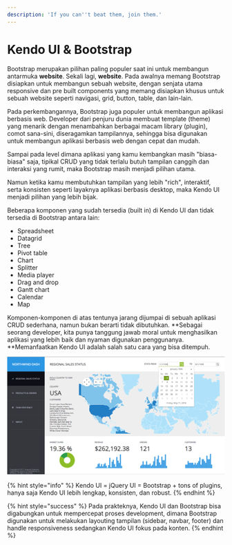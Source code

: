 ```yaml
---
description: 'If you can''t beat them, join them.'
---
```


# Kendo UI & Bootstrap

Bootstrap merupakan pilihan paling populer saat ini untuk membangun antarmuka **website**. Sekali lagi, **website**. Pada awalnya memang Bootstrap disiapkan untuk membangun sebuah website, dengan senjata utama responsive dan pre built components yang memang disiapkan khusus untuk sebuah website seperti navigasi, grid, button, table, dan lain-lain.

Pada perkembangannya, Bootstrap juga populer untuk membangun aplikasi berbasis web. Developer dari penjuru dunia membuat template \(theme\) yang menarik dengan menambahkan berbagai macam library \(plugin\), comot sana-sini, diseragamkan tampilannya, sehingga bisa digunakan untuk membangun aplikasi berbasis web dengan cepat dan mudah.

 Sampai pada level dimana aplikasi yang kamu kembangkan masih "biasa-biasa" saja, tipikal CRUD yang tidak terlalu butuh tampilan canggih dan interaksi yang rumit, maka Bootstrap masih menjadi pilihan utama.

Namun ketika kamu membutuhkan tampilan yang lebih "rich", interaktif, serta konsisten seperti layaknya aplikasi berbasis desktop, maka Kendo UI menjadi pilihan yang lebih bijak.

Beberapa komponen yang sudah tersedia \(built in\) di Kendo UI dan tidak tersedia di Bootstrap antara lain:

* Spreadsheet
* Datagrid
* Tree
* Pivot table
* Chart
* Splitter
* Media player
* Drag and drop
* Gantt chart
* Calendar
* Map

Komponen-komponen di atas tentunya jarang dijumpai di sebuah aplikasi CRUD sederhana, namun bukan berarti tidak dibutuhkan. **Sebagai seorang developer, kita punya tanggung jawab moral untuk menghasilkan aplikasi yang lebih baik dan nyaman digunakan penggunanya. **Memanfaatkan Kendo UI adalah salah satu cara yang bisa ditempuh.

![Contoh aplikasi Kendo UI](.gitbook/assets/image.png)

{% hint style="info" %}
Kendo UI = jQuery UI = Bootstrap + tons of plugins, hanya saja Kendo UI lebih lengkap, konsisten, dan robust.
{% endhint %}

{% hint style="success" %}
Pada prakteknya, Kendo UI dan Bootstrap bisa digabungkan untuk mempercepat proses development, dimana Bootstrap digunakan untuk melakukan layouting tampilan \(sidebar, navbar, footer\) dan handle responsiveness sedangkan Kendo UI fokus pada konten.
{% endhint %}



